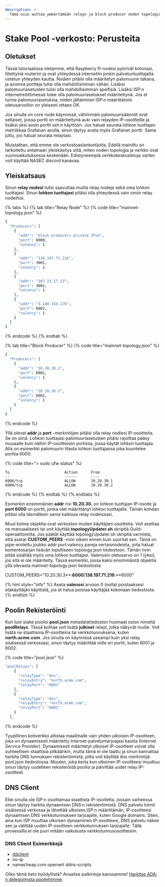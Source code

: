 ```yaml
---
description: >-
  Tämä osio auttaa ymmärtämään relayn ja block producer noden topologioita.
---
```


# Stake Pool -verkosto: Perusteita

## Oletukset

Tässä tutoriaalissa oletamme, että Raspberry Pi nodesi pyörivät kotonasi, liitettyinä routeriin ja ovat yhteydessä internetiin jonkin palveluntuottajalta ostetun yhteyden kautta. Nodien pitäisi olla määritetyn palomuurin takana, ja avoimia portteja tulisi olla mahdollisimman vähän. Lisäksi palomuuriasetusten tulisi olla mahdollisimman speifisiä. Lisäksi ISP:n internetreitittimessä tulee olla palomuuriasetukset määritettynä. Jos et tunne palomuuriasetuksia, niiden jättäminen ISP:n määrittämiin oletusarvoihin on yleisesti ottaen OK.

Jos sinulla on core node käynnissä, vähimmäis palomuurisäännöt ovat sellaiset, joissa portti on määritettynä auki vain relayden IP-osoitteille ja lisäksi yksi avoin portti ssh:n käyttöön. Jos haluat seurata lohkon tuottajan metriikkaa Grafanan avulla, sinun täytyy avata myös Grafanan portti. Sama juttu, jos haluat seurata relaytasi.

Muistathan, että emme ole verkostoasiantuntijoita. Edellä mainittu on tarkoitettu antamaan yleiskäsitys siitä, miten noden topologia ja verkko ovat vuorovaikutuksessa keskenään. Edistyneempiä verkkokeskusteluja varten voit käyttää NASEC discord kanavaa.

## Yleiskatsaus

Sinun **relay nodesi** tulisi saavuttaa muilta relay nodeja sekä oma lohkon tuottajasi. Sinun **lohkon tuottajasi** pitäisi olla yhteydessä vain omiin relay nodeihisi.

{% tabs %}
{% tab title="Relay Node" %}
{% code title="mainnet-topology.json" %}
```bash
{
  "Producers": [
    {
      "addr": "block producers private IPv4",
      "port": 6000,
      "valency": 1
    },
    {
      "addr": "138.197.71.216",
      "port": 3001,
      "valency": 1
    },
    {
      "addr": "107.23.17.23",
      "port": 3001,
      "valency": 1
    },
    {
      "addr": "3.140.154.176",
      "port": 6002,
      "valency": 1
    }
  ]
}
```
{% endcode %}
{% endtab %}

{% tab title="Block Producer" %}
{% code title="mainnet-topology.json" %}
```bash
{
  "Producers": [
    {
      "addr": "10.20.30.1",
      "port": 6001,
      "valency": 1
    },
    {
      "addr": "10.20.30.2",
      "port": 6002,
      "valency": 1
    }
  ]
}
```
{% endcode %}

Yllä olevat **addr** ja **port** -merkintöjen pitäisi olla relay nodiesi IP-osoitteita. Se on siinä. Lohkon tuottajasi palomuuriasetusten pitäisi rajoittaa pääsy muuaalle kuin näihin IP-osoitteisiin portissa, jossa käytät lohkon tuottajaa. Alla on esimerkki palomuurin tilasta lohkon tuottajassa joka kuuntelee porttia 6000.

{% code title="> sudo ufw status" %}
```text
To                         Action      From
--                         ------      ----
6000/tcp                   ALLOW       10.20.30.1
6000/tcp                   ALLOW       10.20.30.2
```
{% endcode %}
{% endtab %}
{% endtabs %}

Esimerkin ensimmäinen **addr** rivi  **10.20.30.** on lohkon tuottajan IP-osoite ja **port 6000** on portti, jonka olet määrittänyt lohkon tuottajalle. Tämän kohdan pitäisi olla täsmälleen sama kaikissa relay nodeissasi.

Muut kolme objektia ovat verkoston muiten käyttäjien osoitteita. Voit asettaa ne manuaalisesti tai voit käyttää **topologyUpdater.sh** skriptiä Guild-operaattoreilta. Jos päätät käyttää topologyUpdater.sh skriptiä varmista, että asetat **CUSTOM\_PEERS** -rivin oikein ennen kuin suoritat sen. Tämä on pipe-erotettu joukko addr:port:valency pareja vertaisnodeista, joita haluat komentosarjan lisävän lopulliseen topology.json tiedostoon. Tämän rivin pitää sisältää myös oma lohkon tuottajasi. Valenssin oletusarvo on 1 \(yksi\), jos sitä ei ole määritelty. Tässä esimerkki, jossa kaksi ensimmäistä objektia yllä olevasta mainnet-topology.json tiedostosta:

CUSTOM\_PEERS="10.20.30.3**:**6000**\|**138.197.71.216**:**6000"

{% hint style="info" %}
Aseta **valenssi** arvoon 0 \(nolla\) poistaaksesi etäkäyttäjän käytöstä, jos et halua poistaa käyttäjää kokonaan tiedostosta.
{% endhint %}

## Poolin Rekisteröinti

Kun luot stake poolisi **pool.json** metadatatiedoston huomaat osion nimeltä **poolRelays**. Tässä kohtaa voit lisätä **julkiset** relayt, jotka näkyvät muille. Voit lisätä ne staattisina IP-osoitteina tai verkkotunnuksena, kuten **north.acme.com**. Jos sinulla on käynnissä useampi kuin yksi relay sisäisessä verkossasi, sinun täytyy määrittää niille eri portit, kuten 6001 ja 6002.

{% code title="pool.json" %}
```bash
"poolRelays": [
    {
      "relayType": "dns",
      "relayEntry": "north.acme.com",
      "relayPort": "6001"
    },
    {
      "relayType": "dns",
      "relayEntry": "north.acme.com",
      "relayPort": "6002"
    }
  ],
```
{% endcode %}

Tyypillinen kotiverkko altistaa maailmalle vain yhden ulkoisen IP-osoitteen, joka on dynaamisesti määritetty Internet-palveluntarjoajasi kautta \(Internet Service Provider\). Dynaamisesti määritetyt ulkoiset IP-osoitteet voivat olla suhteellisen staattisia pitkäänkin, mutta tämä ei ole taattu ja sinun kannattaa harkita DNS tunnuksen rekisteröimistä, jotta voit käyttää dns merkintöjä pool.json tiedostossa. Muuten, joka kerta kun ulkoinen IP-osoitteesi muuttuu sinun täytyy uudelleen rekisteröidä poolisi ja päivittää uudet relay IP-osoitteet.

## DNS Client

Ellei sinulla ole ISP:n osoittamaa staattista IP-osoitetta, jossain vaiheessa sinun täytyy harkita dynaamisen DNS:n rekisteröimistä. DNS palvelu toimii sisäisessä verkossa ja lähettää ulkoisen,ISP:n määrittämän, IP-osoitteesi dynaamisen DNS verkkotunnuksen tarjoajalle, kuten Google domains. Siten, aina kun ISP muuttaa ulkoisen dynaaminen IP-osoitteesi, DNS palvelu näkee sen ja välittää uuden IP-osoitteen verkkotunnuksen tarjoajalle. Tällä prosessilla ei ole juuri mitään vaikutusta verkkotunnusosoitteisiin.

### DNS Client Esimerkkejä

* [ddclient](https://support.google.com/domains/answer/6147083?hl=en)
* no-ip
* namecheap.com openwrt ddns-scripts

Oliko tämä tieto hyödyllistä? Ansaitse palkintoja kanssamme! [Harkitse ADA: n delegoimista pooleihimme](../cardano-developer-guides/delegate.md).

